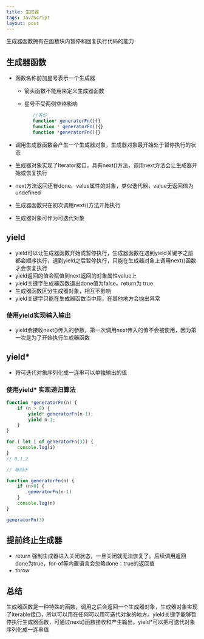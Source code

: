 ```yaml
---
title: 生成器
tags: JavaScript
layout: post
---
```


生成器函数拥有在函数块内暂停和回复执行代码的能力

## 生成器函数

- 函数名称前加星号表示一个生成器
  - 箭头函数不能用来定义生成器函数
  - 星号不受两侧空格影响

     ```javascript
        //等价
        function* generatorFn(){}
        function * generatorFn(){}
        function *generatorFn(){}
     ```

- 调用生成器函数会产生一个生成器对象，生成器对象最开始处于暂停执行的状态
- 生成器对象实现了Iterator接口，具有next()方法，调用next方法会让生成器开始或恢复执行
- next方法返回还有done、value属性的对象，类似迭代器，value无返回值为undefined
- 生成器函数只在初次调用next()方法开始执行
- 生成器对象可作为可迭代对象

## yield

- yield可以让生成器函数开始或暂停执行，生成器函数在遇到yield关键字之前都会顺序执行，遇到yield之后暂停执行，只能在生成器对象上调用next()函数才会恢复执行
- yield返回的值会赋值到next返回的对象属性value上
- yield关键字生成器函数退出done值为false，return为 true
- 生成器函数区分生成器对象，相互不影响
- yield关键字只能在生成器函数当中用，在其他地方会抛出异常

### 使用yield实现输入输出

- yield会接收next()传入的参数，第一次调用next传入的值不会被使用，因为第一次是为了开始执行生成器函数

## yield*

- 将可迭代对象序列化成一连串可以单独输出的值

### 使用yield* 实现递归算法

```javascript
function *generatorFn(n) {
    if (n > 0) {
        yield* generatorFn(n-1);
        yield n-1;
    }
}

for ( let i of generatorFn(3)) {
    console.log(i)
}
// 0,1,2

// 等同于

function generatorFn(n) {
    if (n>0) {       
        generatorFn(n-1)
    } 
    console.log(n)
}

generatorFn(3)


```

## 提前终止生成器

- return 强制生成器进入关闭状态，一旦关闭就无法恢复了。后续调用返回done为true，for-of等内置语言会忽略done：true的返回值
- throw 


## 总结

生成器函数是一种特殊的函数，调用之后会返回一个生成器对象，生成器对象实现了iterable接口，所以可以用在任何可以用可迭代对象的地方。yield关键字能够暂停执行生成器函数，可通过next()函数接收和产生输出，yield*可以把可迭代对象序列化成一连串值



